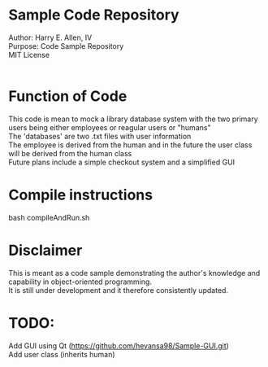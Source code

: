 # Sample Code Repository
Author: Harry E. Allen, IV 
</br>Purpose: Code Sample Repository
</br>MIT License
</br></br>

# Function of Code
This code is mean to mock a library database system with the two primary users being either employees or reagular users or "humans"
</br>The 'databases' are two .txt files with user information
</br>The employee is derived from the human and in the future the user class will be derived from the human class
</br>Future plans include a simple checkout system and a simplified GUI

# Compile instructions
bash compileAndRun.sh

# Disclaimer
This is meant as a code sample demonstrating the author's knowledge and capability in object-oriented programming. </br>It is still under development and it therefore consistently updated.

# TODO:
Add GUI using Qt (https://github.com/hevansa98/Sample-GUI.git)
</br>Add user class (inherits human)
